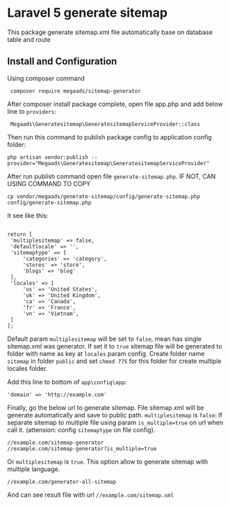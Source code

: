 # Laravel 5 generate sitemap
   This package generate sitemap.xml file automatically base on database table and route
## Install and Configuration
   Using composer command
   ```
    composer require megaads/sitemap-generator
```
   After composer install package complete, open file app.php and add below line to `providers`: 
   ```
    Megaads\Generatesitemap\GeneratesitemapServiceProvider::class
   ```
   Then run this command to publish package config to application config folder: 
   
   ```
   php artisan vendor:publish --provider="Megaads\Generatesitemap\GeneratesitemapServiceProvider"
   
```
   After run publish command open file ``generate-sitemap.php``. IF NOT, CAN USING COMMAND TO COPY 
   ```
   cp vendor/megaads/generate-sitemap/config/generate-sitemap.php config/generate-sitemap.php
   ```
   
   It see like this: 
   
   ```
  
return [
    'multiplesitemap' => false,
    'defaultlocale' => '',
    'sitemaptype' => [
        'categories' => 'category', 
        'stores' => 'store', 
        'blogs' => 'blog'
    ],
    'locales' => [
        'us' => 'United States',
        'uk' => 'United Kingdom',
        'ca' => 'Canada',
        'fr' => 'France',
        'vn' => 'Vietnam',
    ]
];
  
```
   
   Default param ``multiplesitemap`` will be set to `false`, mean has single sitemap.xml was generator. If set it to `true`
   sitemap file will be generated to folder with name as key at ``locales`` param config. Create folder name `sitemap` in folder `public` and 
   set `chmod 775` for this folder for create multiple locales folder.
   
   Add this line to bottom of `app\config\app`: 
   ```
   'domain' => 'http://example.com'
   ```
   
   Finally, go the below url to generate sitemap. File sitemap.xml will be generate automatically and save to public path.
   ``multiplesitemap`` is `false`: 
   If separate sitemap to multiple file using param ``is_multiple=true`` on url when call it. (attension: config ``sitemaptype`` on file config).
   ```
   //example.com/sitemap-generator
   //example.com/sitemap-generator?is_multiple=true
   ```
   Or ``multiplesitemap`` is `true`. This option allow to generate sitemap with multiple language.
   ```
   //example.com/generator-all-sitemap
   ```
   And can see result file with url `//example.com/sitemap.xml`
   
